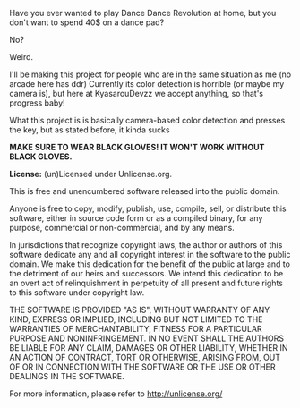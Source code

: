 Have you ever wanted to play Dance Dance Revolution at home, but you don't want to spend 40$ on a dance pad?

No?

Weird.

I'll be making this project for people who are in the same situation as me (no arcade here has ddr)
Currently its color detection is horrible (or maybe my camera is), but here at KyasarouDevzz we accept anything, so that's progress baby!

What this project is is basically camera-based color detection and presses the key, but as stated before, it kinda sucks

**MAKE SURE TO WEAR BLACK GLOVES! IT WON'T WORK WITHOUT BLACK GLOVES.**

**License:**
(un)Licensed under Unlicense.org.

This is free and unencumbered software released into the public domain.

Anyone is free to copy, modify, publish, use, compile, sell, or
distribute this software, either in source code form or as a compiled
binary, for any purpose, commercial or non-commercial, and by any
means.

In jurisdictions that recognize copyright laws, the author or authors
of this software dedicate any and all copyright interest in the
software to the public domain. We make this dedication for the benefit
of the public at large and to the detriment of our heirs and
successors. We intend this dedication to be an overt act of
relinquishment in perpetuity of all present and future rights to this
software under copyright law.

THE SOFTWARE IS PROVIDED "AS IS", WITHOUT WARRANTY OF ANY KIND,
EXPRESS OR IMPLIED, INCLUDING BUT NOT LIMITED TO THE WARRANTIES OF
MERCHANTABILITY, FITNESS FOR A PARTICULAR PURPOSE AND NONINFRINGEMENT.
IN NO EVENT SHALL THE AUTHORS BE LIABLE FOR ANY CLAIM, DAMAGES OR
OTHER LIABILITY, WHETHER IN AN ACTION OF CONTRACT, TORT OR OTHERWISE,
ARISING FROM, OUT OF OR IN CONNECTION WITH THE SOFTWARE OR THE USE OR
OTHER DEALINGS IN THE SOFTWARE.

For more information, please refer to <http://unlicense.org/>
